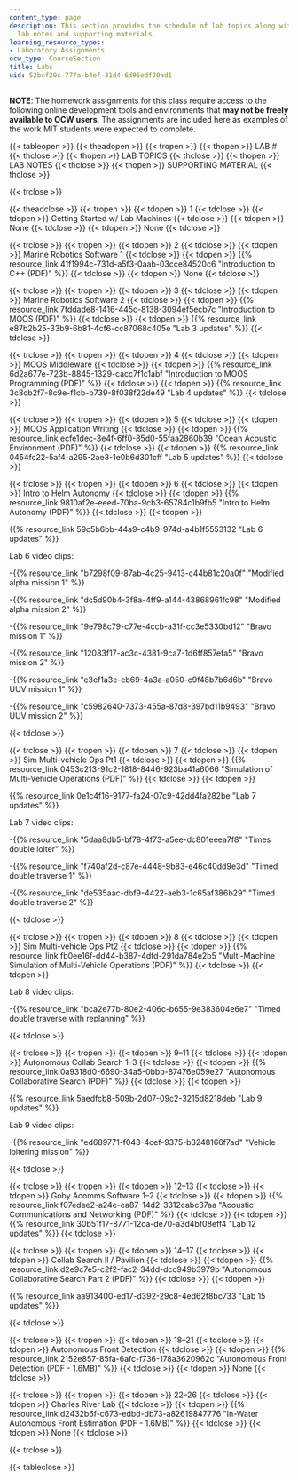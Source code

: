 ```yaml
---
content_type: page
description: This section provides the schedule of lab topics along with associated
  lab notes and supporting materials.
learning_resource_types:
- Laboratory Assignments
ocw_type: CourseSection
title: Labs
uid: 52bcf20c-777a-b4ef-31d4-6d96edf20ad1
---
```


**NOTE**: The homework assignments for this class require access to the following online development tools and environments that **may not be freely available to OCW users**. The assignments are included here as examples of the work MIT students were expected to complete.

{{< tableopen >}}
{{< theadopen >}}
{{< tropen >}}
{{< thopen >}}
LAB #
{{< thclose >}}
{{< thopen >}}
LAB TOPICS
{{< thclose >}}
{{< thopen >}}
LAB NOTES
{{< thclose >}}
{{< thopen >}}
SUPPORTING MATERIAL
{{< thclose >}}

{{< trclose >}}

{{< theadclose >}}
{{< tropen >}}
{{< tdopen >}}
1
{{< tdclose >}}
{{< tdopen >}}
Getting Started w/ Lab Machines
{{< tdclose >}}
{{< tdopen >}}
None
{{< tdclose >}}
{{< tdopen >}}
None
{{< tdclose >}}

{{< trclose >}}
{{< tropen >}}
{{< tdopen >}}
2
{{< tdclose >}}
{{< tdopen >}}
Marine Robotics Software 1
{{< tdclose >}}
{{< tdopen >}}
{{% resource_link 41f1994c-731d-a5f3-0aab-03cce84520c6 "Introduction to C++ (PDF)" %}}
{{< tdclose >}}
{{< tdopen >}}
None
{{< tdclose >}}

{{< trclose >}}
{{< tropen >}}
{{< tdopen >}}
3
{{< tdclose >}}
{{< tdopen >}}
Marine Robotics Software 2
{{< tdclose >}}
{{< tdopen >}}
{{% resource_link 7fddade8-1416-445c-8138-3094ef5ecb7c "Introduction to MOOS (PDF)" %}}
{{< tdclose >}}
{{< tdopen >}}
{{% resource_link e87b2b25-33b9-6b81-4cf6-cc87068c405e "Lab 3 updates" %}}
{{< tdclose >}}

{{< trclose >}}
{{< tropen >}}
{{< tdopen >}}
4
{{< tdclose >}}
{{< tdopen >}}
MOOS Middleware
{{< tdclose >}}
{{< tdopen >}}
{{% resource_link 6d2a677e-723b-8845-1329-cacc7f1c1abf "Introduction to MOOS Programming (PDF)" %}}
{{< tdclose >}}
{{< tdopen >}}
{{% resource_link 3c8cb2f7-8c9e-f1cb-b739-8f038f22de49 "Lab 4 updates" %}}
{{< tdclose >}}

{{< trclose >}}
{{< tropen >}}
{{< tdopen >}}
5
{{< tdclose >}}
{{< tdopen >}}
MOOS Application Writing
{{< tdclose >}}
{{< tdopen >}}
{{% resource_link ecfe1dec-3e4f-6ff0-85d0-55faa2860b39 "Ocean Acoustic Environment (PDF)" %}}
{{< tdclose >}}
{{< tdopen >}}
{{% resource_link 0454fc22-5af4-a295-2ae3-1e0b6d301cff "Lab 5 updates" %}}
{{< tdclose >}}

{{< trclose >}}
{{< tropen >}}
{{< tdopen >}}
6
{{< tdclose >}}
{{< tdopen >}}
Intro to Helm Autonomy
{{< tdclose >}}
{{< tdopen >}}
{{% resource_link 9810af2e-eeed-70ba-9cb3-65784c1b9fb5 "Intro to Helm Autonomy (PDF)" %}}
{{< tdclose >}}
{{< tdopen >}}


{{% resource_link 59c5b6bb-44a9-c4b9-974d-a4b1f5553132 "Lab 6 updates" %}}

Lab 6 video clips:

\-{{% resource_link "b7298f09-87ab-4c25-9413-c44b81c20a0f" "Modified alpha mission 1" %}}

\-{{% resource_link "dc5d90b4-3f8a-4ff9-a144-43868961fc98" "Modified alpha mission 2" %}}

\-{{% resource_link "9e798c79-c77e-4ccb-a31f-cc3e5330bd12" "Bravo mission 1" %}}

\-{{% resource_link "12083f17-ac3c-4381-9ca7-1d6ff857efa5" "Bravo mission 2" %}}

\-{{% resource_link "e3ef1a3e-eb69-4a3a-a050-c9f48b7b6d6b" "Bravo UUV mission 1" %}}

\-{{% resource_link "c5982640-7373-455a-87d8-397bd11b9493" "Bravo UUV mission 2" %}}


{{< tdclose >}}

{{< trclose >}}
{{< tropen >}}
{{< tdopen >}}
7
{{< tdclose >}}
{{< tdopen >}}
Sim Multi-vehicle Ops Pt1
{{< tdclose >}}
{{< tdopen >}}
{{% resource_link 0453c213-91c2-1818-8446-923ba41a6066 "Simulation of Multi-Vehicle Operations (PDF)" %}}
{{< tdclose >}}
{{< tdopen >}}


{{% resource_link 0e1c4f16-9177-fa24-07c9-42dd4fa282be "Lab 7 updates" %}}

Lab 7 video clips:

\-{{% resource_link "5daa8db5-bf78-4f73-a5ee-dc801eeea7f8" "Times double loiter" %}}

\-{{% resource_link "f740af2d-c87e-4448-9b83-e46c40dd9e3d" "Timed double traverse 1" %}}

\-{{% resource_link "de535aac-dbf9-4422-aeb3-1c65af386b29" "Timed double traverse 2" %}}


{{< tdclose >}}

{{< trclose >}}
{{< tropen >}}
{{< tdopen >}}
8
{{< tdclose >}}
{{< tdopen >}}
Sim Multi-vehicle Ops Pt2
{{< tdclose >}}
{{< tdopen >}}
{{% resource_link fb0ee16f-dd44-b387-4dfd-291da784e2b5 "Multi-Machine Simulation of Multi-Vehicle Operations (PDF)" %}}
{{< tdclose >}}
{{< tdopen >}}


Lab 8 video clips:

\-{{% resource_link "bca2e77b-80e2-406c-b655-9e383604e6e7" "Timed double traverse with replanning" %}}


{{< tdclose >}}

{{< trclose >}}
{{< tropen >}}
{{< tdopen >}}
9–11
{{< tdclose >}}
{{< tdopen >}}
Autonomous Collab Search 1–3
{{< tdclose >}}
{{< tdopen >}}
{{% resource_link 0a9318d0-6690-34a5-0bbb-87476e059e27 "Autonomous Collaborative Search (PDF)" %}}
{{< tdclose >}}
{{< tdopen >}}


{{% resource_link 5aedfcb8-509b-2d07-09c2-3215d8218deb "Lab 9 updates" %}}

Lab 9 video clips:

\-{{% resource_link "ed689771-f043-4cef-9375-b3248166f7ad" "Vehicle loitering mission" %}}


{{< tdclose >}}

{{< trclose >}}
{{< tropen >}}
{{< tdopen >}}
12–13
{{< tdclose >}}
{{< tdopen >}}
Goby Acomms Software 1–2
{{< tdclose >}}
{{< tdopen >}}
{{% resource_link f07edae2-a24e-ea87-14d2-3312cabc37aa "Acoustic Communications and Networking (PDF)" %}}
{{< tdclose >}}
{{< tdopen >}}
{{% resource_link 30b51f17-8771-12ca-de70-a3d4bf08eff4 "Lab 12 updates" %}}
{{< tdclose >}}

{{< trclose >}}
{{< tropen >}}
{{< tdopen >}}
14–17
{{< tdclose >}}
{{< tdopen >}}
Collab Search II / Pavilion
{{< tdclose >}}
{{< tdopen >}}
{{% resource_link d2e9c7e5-c2f2-fac2-34dd-dcc949b3979b "Autonomous Collaborative Search Part 2 (PDF)" %}}
{{< tdclose >}}
{{< tdopen >}}


{{% resource_link aa913400-ed17-d392-29c8-4ed62f8bc733 "Lab 15 updates" %}}


{{< tdclose >}}

{{< trclose >}}
{{< tropen >}}
{{< tdopen >}}
18–21
{{< tdclose >}}
{{< tdopen >}}
Autonomous Front Detection
{{< tdclose >}}
{{< tdopen >}}
{{% resource_link 2152e857-85fa-6afc-f736-178a3620962c "Autonomous Front Detection (PDF - 1.6MB)" %}}
{{< tdclose >}}
{{< tdopen >}}
None
{{< tdclose >}}

{{< trclose >}}
{{< tropen >}}
{{< tdopen >}}
22–26
{{< tdclose >}}
{{< tdopen >}}
Charles River Lab
{{< tdclose >}}
{{< tdopen >}}
{{% resource_link d2432b6f-c673-edbd-db73-a82619847776 "In-Water Autonomous Front Estimation (PDF - 1.6MB)" %}}
{{< tdclose >}}
{{< tdopen >}}
None
{{< tdclose >}}

{{< trclose >}}

{{< tableclose >}}